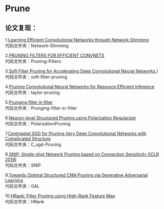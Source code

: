 # Prune
## 论文复现：
1.[Learning Efficient Convolutional Networks through Network Slimming](https://openaccess.thecvf.com/content_ICCV_2017/papers/Liu_Learning_Efficient_Convolutional_ICCV_2017_paper.pdf)  
代码文件夹：Network-Slimming

2.[PRUNING FILTERS FOR EFFICIENT CONVNETS](https://arxiv.org/pdf/1608.08710.pdf)  
代码文件夹：Pruning-Filters 

3.[Soft Filter Pruning for Accelerating Deep Convolutional Neural Networks](https://arxiv.org/pdf/1808.06866.pdf),)  
代码文件夹：soft-filter-pruning

4.[Pruning Convolutional Neural Networks for Resource Efficient Inference](https://arxiv.org/abs/1611.06440)  
代码文件夹：taylor-pruning

5.[Prunging filter in filter](https://arxiv.org/pdf/2009.14410.pdf)  
代码文件夹：Prunging-filter-in-filter  

6.[Neuron-level Structured Pruning using Polarization Regularizer](https://www.researchgate.net/profile/Tao-Zhuang-4/publication/344781579_Neuron-level_Structured_Pruning_using_Polarization_Regularizer/links/5f9bf48c299bf1b53e514c0c/Neuron-level-Structured-Pruning-using-Polarization-Regularizer.pdf)  
代码文件夹：PolarizationPruning  

7.[Centripetal SGD for Pruning Very Deep Convolutional Networks with Complicated Structure](https://openaccess.thecvf.com/content_CVPR_2019/papers/Ding_Centripetal_SGD_for_Pruning_Very_Deep_Convolutional_Networks_With_Complicated_CVPR_2019_paper.pdf)  
代码文件夹：C_sgd-Pruning  

8.[SNIP: Single-shot Network Pruning based on Connection Sensitivity (ICLR 2019)](https://arxiv.org/pdf/1810.02340.pdf)  
代码文件夹：SNIP

9.[Towards Optimal Structured CNN Pruning via Generative Adversarial Learning](https://openaccess.thecvf.com/content_CVPR_2019/papers/Lin_Towards_Optimal_Structured_CNN_Pruning_via_Generative_Adversarial_Learning_CVPR_2019_paper.pdf)  
代码文件夹：GAL

10.[HRank: Filter Pruning using High-Rank Feature Map](https://openaccess.thecvf.com/content_CVPR_2020/papers/Lin_HRank_Filter_Pruning_Using_High-Rank_Feature_Map_CVPR_2020_paper.pdf)  
代码文件夹：HRank
